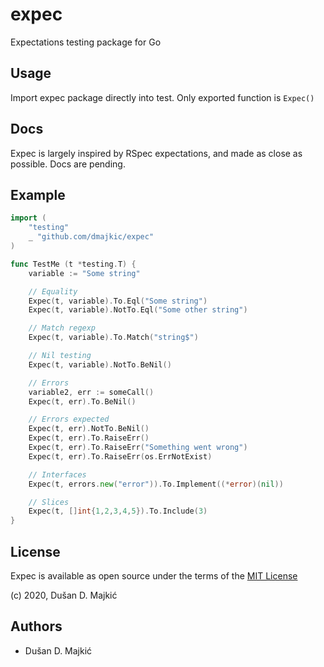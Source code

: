# expec
Expectations testing package for Go

## Usage

Import expec package directly into test. Only exported function is `Expec()`

## Docs

Expec is largely inspired by RSpec expectations, and made as close as possible.
Docs are pending.

## Example

```go
import (
	"testing"
	_ "github.com/dmajkic/expec"
)

func TestMe (t *testing.T) {
	variable := "Some string"

	// Equality
	Expec(t, variable).To.Eql("Some string")
	Expec(t, variable).NotTo.Eql("Some other string")

	// Match regexp
	Expec(t, variable).To.Match("string$")

	// Nil testing
	Expec(t, variable).NotTo.BeNil()

	// Errors
	variable2, err := someCall()
	Expec(t, err).To.BeNil()

	// Errors expected
	Expec(t, err).NotTo.BeNil()
	Expec(t, err).To.RaiseErr()
	Expec(t, err).To.RaiseErr("Something went wrong")
	Expec(t, err).To.RaiseErr(os.ErrNotExist)

	// Interfaces
	Expec(t, errors.new("error")).To.Implement((*error)(nil))

	// Slices
	Expec(t, []int{1,2,3,4,5}).To.Include(3)
}
```

## License

Expec is available as open source under the terms of the [MIT License][license]

(c) 2020, Dušan D. Majkić

## Authors

* Dušan D. Majkić

[license]: http://opensource.org/licenses/MIT